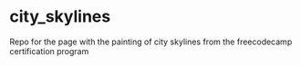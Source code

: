 # city_skylines
Repo for the page with the painting of city skylines from the freecodecamp certification program

